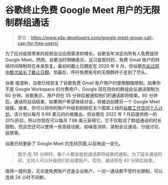 # 谷歌终止免费 Google Meet 用户的无限制群组通话

> 原文：<https://www.xda-developers.com/google-meet-group-call-cap-for-free-users/>

为了应对疫情带来的视频会议应用需求的增长，谷歌去年决定向所有人免费提供 Google Meet。然而，谷歌当时明确表示，这只是暂时的，免费 Gmail 账户的持续时间限制将在未来恢复。最初的截止日期定在 2020 年 9 月，但谷歌[在此过程中数次延长了截止日期](https://www.xda-developers.com/google-extends-unlimited-meet-calls-free-users-noise-cancellation-android-ios/)。但最后，呼吁免费账号的无限群终于走到了尽头。

谷歌 报道称，谷歌已经恢复了谷歌免费 Gmail 账户用户的使用期限限制。如果你不是 Google Workspace 的付费用户，Google 现在将你的群组会议通话限制为 60 分钟。谷歌表示，用户将在 55 分钟后被通知他们的通话即将结束。60 分钟后，通话将自动结束，如果用户希望继续对话，将被迫创建另一个 Google Meet 链接。或者，你可以将你的账户升级到刚刚在五个国家上线的[谷歌工作空间个人计划](https://workspace.google.com/individual/)。该计划以每月 9.99 美元的价格推出，但谷歌在 2022 年 1 月前提供统一的 20%折扣，所以你现在可以每月 7.99 美元获得它。它不仅取消了群组通话的时长限制，而且您还可以使用一些高级功能，如噪音消除、录制会议通话、分组讨论、投票等。

谷歌已经更新了 Google Meet 的支持页面,以反映这一变化。

> 提示:在 55 分钟时，每个人都会收到通话即将结束的通知。为了延长通话时间，主持人可以升级他们的谷歌账户。否则，通话将在 60 分钟后结束。

值得一提的是，无论是免费账户还是企业账户，一对一通话都不受时长限制，可以连续 24 小时不间断。